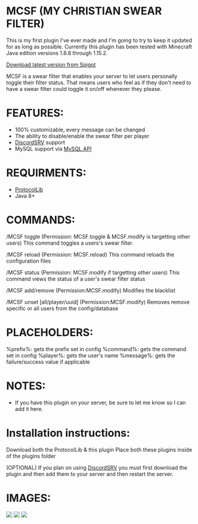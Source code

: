 # MCSF (MY CHRISTIAN SWEAR FILTER)
This is my first plugin I've ever made and I'm going to try to keep it updated for as long as possible.
Currently this plugin has been tested with Minecraft Java edition versions 1.8.8 through 1.15.2.

[Download latest version from Spigot](https://www.spigotmc.org/resources/mcsf-my-christian-swear-filter-100-customizable.54115/)

MCSF is a swear filter that enables your server to let users personally toggle their filter status. That means users who feel as if they don't need to have a swear filter could toggle it on/off whenever they please.

# FEATURES:
- 100% customizable, every message can be changed
- The ability to disable/enable the swear filter per player
- [DiscordSRV](https://www.spigotmc.org/resources/discordsrv.18494/) support
- MySQL support via [MySQL API](https://www.spigotmc.org/resources/mysql-api.23932/)

# REQUIRMENTS:
- [ProtocolLib](https://www.spigotmc.org/resources/protocollib.1997/)
- Java 8+

# COMMANDS:
/MCSF toggle <player> (Permission: MCSF.toggle & MCSF.modify is targetting other users)
This command toggles a users's swear filter.
  
/MCSF reload (Permission: MCSF.reload)
This command reloads the configuration files

/MCSF status <player> (Permission: MCSF.modify if targetting other users)
This command views the status of a user's swear filter status
  
/MCSF add/remove <word> (Permission:MCSF.modify)
Modifies the blacklist
  
/MCSF unset \[all/player/uuid] (Permission:MCSF.modify)
Removes remove specific or all users from the config/database

# PLACEHOLDERS:
%prefix%: gets the prefix set in config
%command%: gets the command set in config
%player%: gets the user's name
%message%: gets the failure/success value if applicable

# NOTES:
- If you have this plugin on your server, be sure to let me know so I can add it here.

# Installation instructions:
Download both the ProtocolLib & this plugin
Place both these plugins inside of the plugins folder

(OPTIONAL)
If you plan on using [DiscordSRV](https://www.spigotmc.org/resources/discordsrv.18494/) you must first download the plugin and then add them to your server and then restart the server.

# IMAGES:
![](https://oof.ddns.net/u/05.31.01-05.05.20.png)
![](https://oof.ddns.net/u/05.29.04-05.05.20.png)
![](https://oof.ddns.net/u/05.28.55-05.05.20.png)
